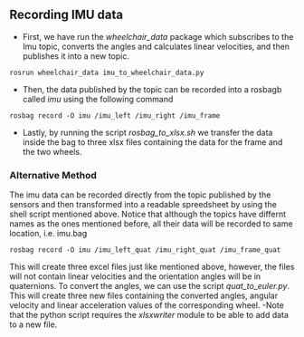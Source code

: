 ## Recording IMU data

* First, we have run the _wheelchair_data_ package which subscribes to the Imu topic, converts the angles and calculates linear velocities, and then publishes it into a new topic.
``` 
rosrun wheelchair_data imu_to_wheelchair_data.py
```
* Then, the data published by the topic can be recorded into a rosbagb called _imu_ using the following command

```
rosbag record -O imu /imu_left /imu_right /imu_frame
```

* Lastly, by running the script _rosbag_to_xlsx.sh_ we transfer the data inside the bag to three xlsx files containing the data for the frame and the two wheels.

### Alternative Method

The imu data can be recorded directly from the topic published by the sensors and then transformed into a readable spreedsheet by using the shell script mentioned above. Notice that although the topics have differnt names as the ones mentioned before, all their data will be recorded to same location, i.e. imu.bag 
```
rosbag record -O imu /imu_left_quat /imu_right_quat /imu_frame_quat
```
This will create three excel files just like mentioned above, however, the files will not contain linear velocities and the orientation angles will be in quaternions. To convert the angles, we can use the script _quat_to_euler.py_. This will create three new files containing the converted angles, angular velocity and linear acceleration values of the corresponding wheel.
-Note that the python script requires the _xlsxwriter_ module to be able to add data to a new file.